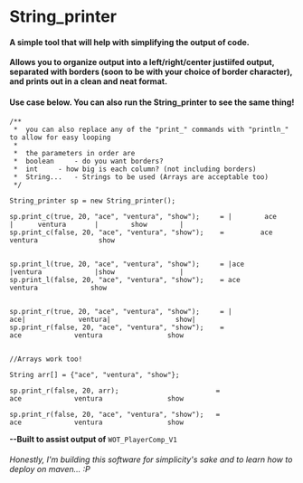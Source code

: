 # String_printer

#### A simple tool that will help with simplifying the output of code.

**Allows you to organize output into a left/right/center justiifed output, separated with borders (soon to be with your choice of border character), and prints out in a clean and neat format.**

#### Use case below. You can also run the String_printer to see the same thing!

```
/**
 *  you can also replace any of the "print_" commands with "println_" to allow for easy looping 
 *
 *  the parameters in order are
 *	boolean 	- do you want borders?
 *	int		- how big is each column? (not including borders)
 *	String...	- Strings to be used (Arrays are acceptable too)
 */

String_printer sp = new String_printer();

sp.print_c(true, 20, "ace", "ventura", "show");     = |        ace         |      ventura       |        show        |
sp.print_c(false, 20, "ace", "ventura", "show");    =         ace               ventura               show


sp.print_l(true, 20, "ace", "ventura", "show");     = |ace                 |ventura             |show                |
sp.print_l(false, 20, "ace", "ventura", "show");    = ace                 ventura             show


sp.print_r(true, 20, "ace", "ventura", "show");     = |                 ace|             ventura|                show|
sp.print_r(false, 20, "ace", "ventura", "show");    =                  ace             ventura                show


//Arrays work too!

String arr[] = {"ace", "ventura", "show"};

sp.print_r(false, 20, arr);                        =                  ace             ventura                show

sp.print_r(false, 20, "ace", "ventura", "show");   =                  ace             ventura                show

```

**--Built to assist output of** `WOT_PlayerComp_V1`

###### *Honestly, I'm building this software for simplicity's sake and to learn how to deploy on maven... :P*


